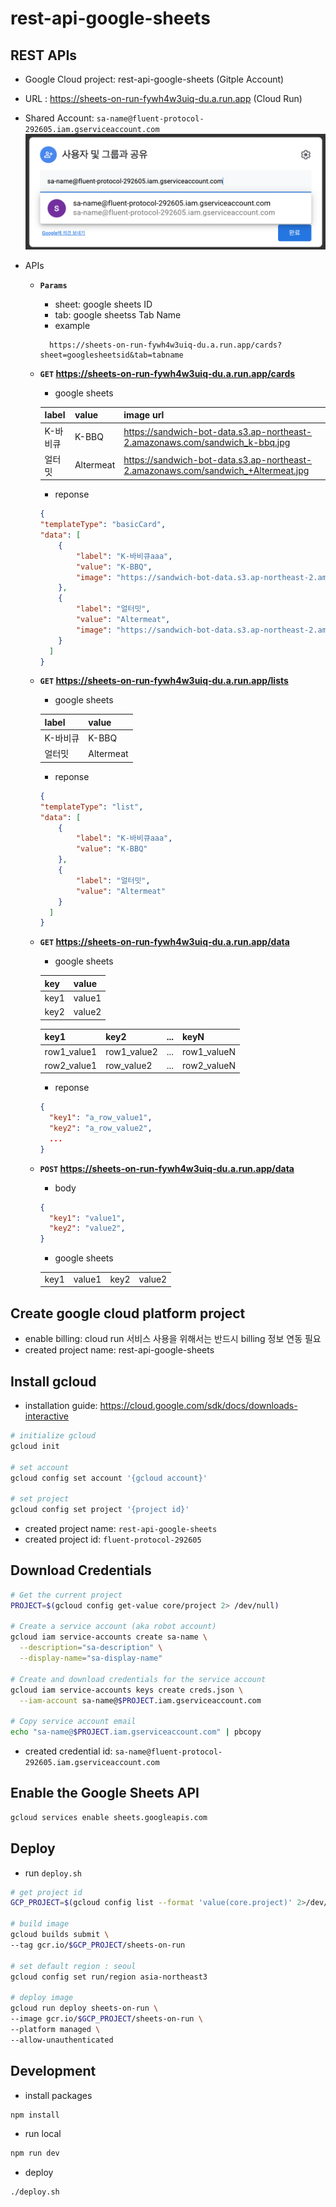 # rest-api-google-sheets

## REST APIs
- Google Cloud project: rest-api-google-sheets (Gitple Account)
- URL : https://sheets-on-run-fywh4w3uiq-du.a.run.app (Cloud Run)
- Shared Account: `sa-name@fluent-protocol-292605.iam.gserviceaccount.com`
  <img src="./docs/images/share-google-sheets.png">
- APIs

  * **`Params`**
    - sheet: google sheets ID
    - tab: google sheetss Tab Name
    - example
    ```
      https://sheets-on-run-fywh4w3uiq-du.a.run.app/cards?sheet=googlesheetsid&tab=tabname
    ```

  * **`GET` https://sheets-on-run-fywh4w3uiq-du.a.run.app/cards**
  
    - google sheets

    | label | value | image url |
    |---|:---|:---|
    | K-바비큐 | K-BBQ | https://sandwich-bot-data.s3.ap-northeast-2.amazonaws.com/sandwich_k-bbq.jpg |
    | 얼터밋 | Altermeat | https://sandwich-bot-data.s3.ap-northeast-2.amazonaws.com/sandwich_+Altermeat.jpg |

    - reponse
    ```json
    {
    "templateType": "basicCard",
    "data": [
        {
            "label": "K-바비큐aaa",
            "value": "K-BBQ",
            "image": "https://sandwich-bot-data.s3.ap-northeast-2.amazonaws.com/sandwich_k-bbq.jpg"
        },
        {
            "label": "얼터밋",
            "value": "Altermeat",
            "image": "https://sandwich-bot-data.s3.ap-northeast-2.amazonaws.com/sandwich_+Altermeat.jpg"
        }
      ]
    }
    ```

  * **`GET` https://sheets-on-run-fywh4w3uiq-du.a.run.app/lists**

    - google sheets

    | label | value |
    |---|:---|
    | K-바비큐 | K-BBQ |
    | 얼터밋 | Altermeat |

    - reponse
    ```json
    {
    "templateType": "list",
    "data": [
        {
            "label": "K-바비큐aaa",
            "value": "K-BBQ"
        },
        {
            "label": "얼터밋",
            "value": "Altermeat"
        }
      ]
    }
    ```

  * **`GET` https://sheets-on-run-fywh4w3uiq-du.a.run.app/data**

    - google sheets

    | key | value |
    |---|:---|
    | key1 | value1 |
    | key2 | value2 |

    | key1 | key2 | ... | keyN |
    |---|:---|:---|:---|
    | row1_value1 | row1_value2 | ... | row1_valueN |
    | row2_value1 | row_value2 | ... | row2_valueN |

    - reponse
    ```json
    {
      "key1": "a_row_value1",
      "key2": "a_row_value2",
      ...
    }
    ``` 

  * **`POST` https://sheets-on-run-fywh4w3uiq-du.a.run.app/data**

    - body
    ```json
    {
      "key1": "value1",
      "key2": "value2",
    }
    ``` 

    - google sheets

    | | | | |
    |---|:---|:---|:---|
    | key1 | value1 | key2 | value2 |
    

## Create google cloud platform project
- enable billing: cloud run 서비스 사용을 위해서는 반드시 billing 정보 연동 필요
- created project name: rest-api-google-sheets 

## Install gcloud
- installation guide: https://cloud.google.com/sdk/docs/downloads-interactive
```bash
# initialize gcloud
gcloud init 

# set account
gcloud config set account '{gcloud account}'

# set project
gcloud config set project '{project id}'
```

- created project name: `rest-api-google-sheets`
- created project id: `fluent-protocol-292605`

## Download Credentials
```bash
# Get the current project
PROJECT=$(gcloud config get-value core/project 2> /dev/null)

# Create a service account (aka robot account)
gcloud iam service-accounts create sa-name \
  --description="sa-description" \
  --display-name="sa-display-name"

# Create and download credentials for the service account
gcloud iam service-accounts keys create creds.json \
  --iam-account sa-name@$PROJECT.iam.gserviceaccount.com

# Copy service account email
echo "sa-name@$PROJECT.iam.gserviceaccount.com" | pbcopy
```

- created credential id: `sa-name@fluent-protocol-292605.iam.gserviceaccount.com`

## Enable the Google Sheets API
```bash
gcloud services enable sheets.googleapis.com
```

## Deploy
- run `deploy.sh`
```bash
# get project id
GCP_PROJECT=$(gcloud config list --format 'value(core.project)' 2>/dev/null)

# build image
gcloud builds submit \
--tag gcr.io/$GCP_PROJECT/sheets-on-run

# set default region : seoul
gcloud config set run/region asia-northeast3

# deploy image
gcloud run deploy sheets-on-run \
--image gcr.io/$GCP_PROJECT/sheets-on-run \
--platform managed \
--allow-unauthenticated
```

## Development
- install packages
```bash
npm install
```
- run local
```bash
npm run dev
```
- deploy
```bash
./deploy.sh
```


